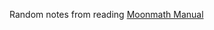 Random notes from reading [Moonmath Manual](https://leastauthority.com/community-matters/moonmath-manual/)